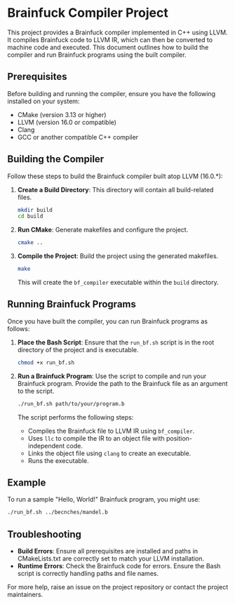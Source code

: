 # Brainfuck Compiler Project

This project provides a Brainfuck compiler implemented in C++ using LLVM. It compiles Brainfuck code to LLVM IR, which can then be converted to machine code and executed. This document outlines how to build the compiler and run Brainfuck programs using the built compiler.

## Prerequisites

Before building and running the compiler, ensure you have the following installed on your system:

- CMake (version 3.13 or higher)
- LLVM (version 16.0 or compatible)
- Clang
- GCC or another compatible C++ compiler

## Building the Compiler

Follow these steps to build the Brainfuck compiler built atop LLVM (16.0.\*):

1. **Create a Build Directory**:
   This directory will contain all build-related files.

   ```bash
   mkdir build
   cd build
   ```

2. **Run CMake**:
   Generate makefiles and configure the project.

   ```bash
   cmake ..
   ```

3. **Compile the Project**:
   Build the project using the generated makefiles.

   ```bash
   make
   ```

   This will create the `bf_compiler` executable within the `build` directory.

## Running Brainfuck Programs

Once you have built the compiler, you can run Brainfuck programs as follows:

1. **Place the Bash Script**:
   Ensure that the `run_bf.sh` script is in the root directory of the project and is executable.

   ```bash
   chmod +x run_bf.sh
   ```

2. **Run a Brainfuck Program**:
   Use the script to compile and run your Brainfuck program. Provide the path to the Brainfuck file as an argument to the script.

   ```bash
   ./run_bf.sh path/to/your/program.b
   ```

   The script performs the following steps:

   - Compiles the Brainfuck file to LLVM IR using `bf_compiler`.
   - Uses `llc` to compile the IR to an object file with position-independent code.
   - Links the object file using `clang` to create an executable.
   - Runs the executable.

## Example

To run a sample "Hello, World!" Brainfuck program, you might use:

```bash
./run_bf.sh ../becnches/mandel.b
```

## Troubleshooting

- **Build Errors**: Ensure all prerequisites are installed and paths in CMakeLists.txt are correctly set to match your LLVM installation.
- **Runtime Errors**: Check the Brainfuck code for errors. Ensure the Bash script is correctly handling paths and file names.

For more help, raise an issue on the project repository or contact the project maintainers.
